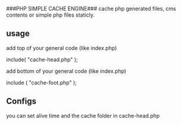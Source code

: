 ###PHP SIMPLE CACHE ENGINE###
cache php generated files, cms contents or simple php files staticly.

## usage ##

add top of your general code (like index.php) 

include( "cache-head.php" );

add bottom of your general code (like index.php)

 include ( "cache-foot.php" );

## Configs
you can set alive time and the cache folder in cache-head.php



